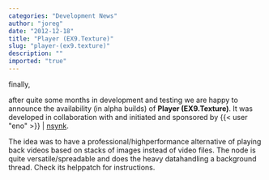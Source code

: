 ```yaml
---
categories: "Development News"
author: "joreg"
date: "2012-12-18"
title: "Player (EX9.Texture)"
slug: "player-(ex9.texture)"
description: ""
imported: "true"
---
```



finally, 

after quite some months in development and testing we are happy to announce the availability (in alpha builds) of **Player (EX9.Texture)**. It was developed in collaboration with and initiated and sponsored by {{< user "eno" >}} | [nsynk](https://legacy.vvvv.org/businesses/nsynk-gesellschaft-f%C3%BCr-kunst-und-technik).

The idea was to have a professional/highperformance alternative of playing back videos based on stacks of images instead of video files. The node is quite versatile/spreadable and does the heavy datahandling a background thread. Check its helppatch for instructions. 